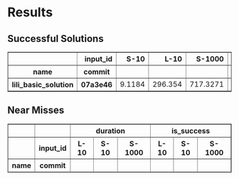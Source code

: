 # Results

## Successful Solutions

<table border="1" class="dataframe">
  <thead>
    <tr style="text-align: right;">
      <th></th>
      <th>input_id</th>
      <th>S-10</th>
      <th>L-10</th>
      <th>S-1000</th>
      <th>Total time</th>
    </tr>
    <tr>
      <th>name</th>
      <th>commit</th>
      <th></th>
      <th></th>
      <th></th>
      <th></th>
    </tr>
  </thead>
  <tbody>
    <tr>
      <th>lili_basic_solution</th>
      <th>07a3e46</th>
      <td>9.1184</td>
      <td>296.354</td>
      <td>717.3271</td>
      <td>1022.7994</td>
    </tr>
  </tbody>
</table>

## Near Misses

<table border="1" class="dataframe">
  <thead>
    <tr>
      <th></th>
      <th></th>
      <th colspan="3" halign="left">duration</th>
      <th colspan="3" halign="left">is_success</th>
    </tr>
    <tr>
      <th></th>
      <th>input_id</th>
      <th>L-10</th>
      <th>S-10</th>
      <th>S-1000</th>
      <th>L-10</th>
      <th>S-10</th>
      <th>S-1000</th>
    </tr>
    <tr>
      <th>name</th>
      <th>commit</th>
      <th></th>
      <th></th>
      <th></th>
      <th></th>
      <th></th>
      <th></th>
    </tr>
  </thead>
  <tbody>
  </tbody>
</table>